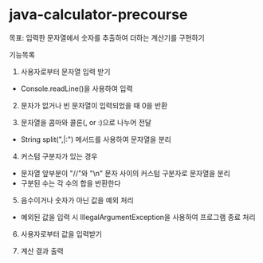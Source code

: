 # java-calculator-precourse

목표: 입력한 문자열에서 숫자를 추출하여 더하는 계산기를 구현하기

기능목록
1. 사용자로부터 문자열 입력 받기
- Console.readLine()을 사용하여 입력

2. 문자가 없거나 빈 문자열이 입력되었을 때 0을 반환

3. 문자열을 콤마와 콜론(, or :)으로 나누어 전달
- String split(",|:") 메서드를 사용하여 문자열을 분리

4. 커스텀 구분자가 있는 경우
- 문자열 앞부분이 "//"와 "\n" 문자 사이의 커스텀 구분자로 문자열을 분리
- 구분된 수는 각 수의 합을 반환한다

5. 음수이거나 숫자가 아닌 값을 예외 처리
- 예외된 값을 입력 시 IllegalArgumentException을 사용하여 프로그램 종료 처리

6. 사용자로부터 값을 입력받기

7. 계산 결과 출력